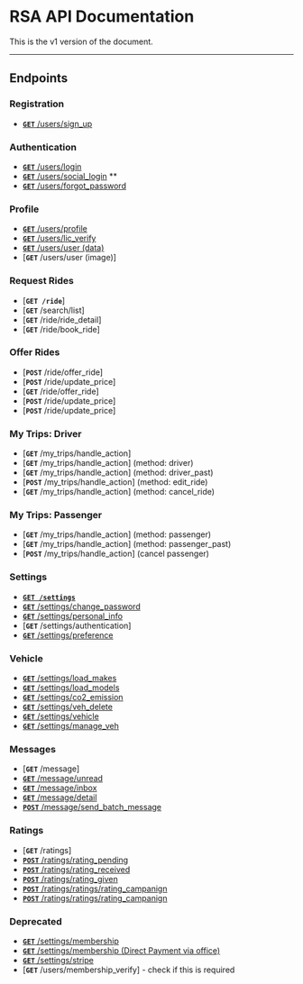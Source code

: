 # RSA API Documentation

This is the v1 version of the document.

***

## Endpoints

### Registration
- [**`GET`** /users/sign_up](/users/registration.md)


### Authentication

- [**`GET`** /users/login](/users/login.md)
- [**`GET`** /users/social_login](/users/social_login.md) **
- [**`GET`** /users/forgot_password](/users/forgot_password.md)

### Profile
- [**`GET`** /users/profile](/users/profile.md)
- [**`GET`** /users/lic_verify](/users/lic_verify.md)
- [**`GET`** /users/user (data)](/users/user_data.md)
- [**`GET`** /users/user (image)]

### Request Rides

- [**`GET /ride`**]
- [**`GET`** /search/list]
- [**`GET`** /ride/ride_detail]
- [**`GET`** /ride/book_ride]


### Offer Rides

- [**`POST`** /ride/offer_ride]
- [**`POST`** /ride/update_price]
- [**`GET`** /ride/offer_ride]
- [**`POST`** /ride/update_price]
- [**`POST`** /ride/update_price]

### My Trips: Driver
- [**`GET`** /my_trips/handle_action]
- [**`GET`** /my_trips/handle_action] (method: driver)
- [**`GET`** /my_trips/handle_action] (method: driver_past)
- [**`POST`** /my_trips/handle_action] (method: edit_ride)
- [**`GET`** /my_trips/handle_action] (method: cancel_ride)


### My Trips: Passenger
- [**`GET`** /my_trips/handle_action] (method: passenger)
- [**`GET`** /my_trips/handle_action] (method: passenger_past)
- [**`POST`** /my_trips/handle_action] (cancel passenger)



### Settings

- **[```GET /settings```](/users/com)**
- [**`GET`** /settings/change_password](/settings/change_password.md)
- [**`GET`** /settings/personal_info](/settings/personal_info.md)
- [**`GET`** /settings/authentication]
- [**`GET`** /settings/preference](/settings/preference.md)


### Vehicle


- [**`GET`** /settings/load_makes](/settings/load_makes.md)
- [**`GET`** /settings/load_models](/settings/load_models.md)
- [**`GET`** /settings/co2_emission](/settings/co2_emission.md)
- [**`GET`** /settings/veh_delete](/settings/veh_delete.md)
- [**`GET`** /settings/vehicle](/settings/vehicle.md)
- [**`GET`** /settings/manage_veh](/settings/manage_veh.md)

### Messages

- [**`GET`** /message]
- [**`GET`** /message/unread](/message/unread.md)
- [**`GET`** /message/inbox](/message/inbox.md)
- [**`GET`** /message/detail](/message/detail.md)
- [**`POST`** /message/send_batch_message](/message/send_batch_message.md)

### Ratings

- [**`GET`** /ratings]
- [**`POST`** /ratings/rating_pending](/ratings/rating_pending.md)
- [**`POST`** /ratings/rating_received](/ratings/rating_received.md)
- [**`POST`** /ratings/rating_given](/ratings/rating_given.md)
- [**`POST`** /ratings/ratings/rating_campanign](/ratings/rating_campanign.md)
- [**`POST`** /ratings/ratings/rating_campanign](/ratings/rating_campanign_after.md)


### Deprecated
- [**`GET`** /settings/membership](/membership/membership.md)
- [**`GET`** /settings/membership (Direct Payment via office)](/membership/membership_office.md)
- [**`GET`** /settings/stripe](/membership/stripe.md)
- [**`GET`** /users/membership_verify] - check if this is required

